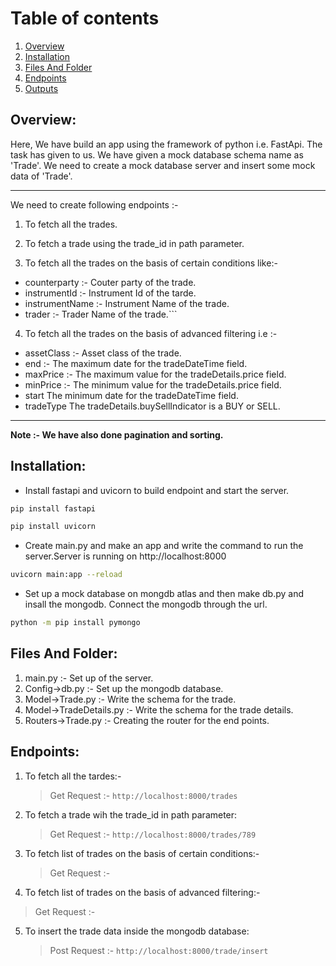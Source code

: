 # Table of contents
1. [Overview](#Overview)
2. [Installation](#Installation)
3. [Files And Folder](#Files-And-Folder)
4. [Endpoints](#Enpoints)
5. [Outputs](#Outputs)


## Overview:
Here, We have build an app using the framework of python i.e. FastApi. The task has given to us. We have given a mock database schema name as 'Trade'. We need to create a mock database server and insert some mock data of 'Trade'.

***
 We need to create following endpoints :-
 1. To fetch all the trades.
 
 2. To fetch a trade using the trade_id in path parameter.
 
 3. To fetch all the trades on the basis of certain conditions like:-
   * counterparty :- Couter party of the trade.
   * instrumentId :- Instrument Id of the tarde.
   * instrumentName :- Instrument Name of the trade.
   * trader :- Trader Name of the trade.```
   
 4. To fetch all the trades on the basis of advanced filtering i.e :-
 
   * assetClass :- Asset class of the trade.
   * end :- The maximum date for the tradeDateTime field.
   * maxPrice :- The maximum value for the tradeDetails.price field.
   * minPrice :-	The minimum value for the tradeDetails.price field.
   * start	The minimum date for the tradeDateTime field.
   * tradeType	The tradeDetails.buySellIndicator is a BUY or SELL.
***
**Note :- We have also done pagination and sorting.**  

## Installation:
* Install fastapi and uvicorn to build endpoint and start the server.
 ```bash
pip install fastapi
```
```bash
pip install uvicorn
```
* Create main.py and make an app and write the command to run the server.Server is running on http://localhost:8000
```bash
uvicorn main:app --reload
 ```
* Set up a mock database on mongdb atlas and then make db.py and insall the mongodb. Connect the mongodb through the url.
```bash
python -m pip install pymongo
```
## Files And Folder:
1. main.py :- Set up of the server.
2. Config->db.py :- Set up the mongodb database.
3. Model->Trade.py :- Write the schema for the trade.
4. Model->TradeDetails.py :- Write the schema for the trade details.
5. Routers->Trade.py :- Creating the router for the end points.

## Endpoints:
1. To fetch all the tardes:-
   > Get Request :- ```http://localhost:8000/trades```
2. To fetch a trade wih the trade_id in path parameter:
   > Get Request :-  ```http://localhost:8000/trades/789```
3. To fetch list of trades on the basis of certain conditions:-  
   > Get Request :-
4. To fetch list of trades on the basis of advanced filtering:-
  > Get Request :- 
5. To insert the trade data inside the mongodb database:
   > Post Request :- ```http://localhost:8000/trade/insert```

 

